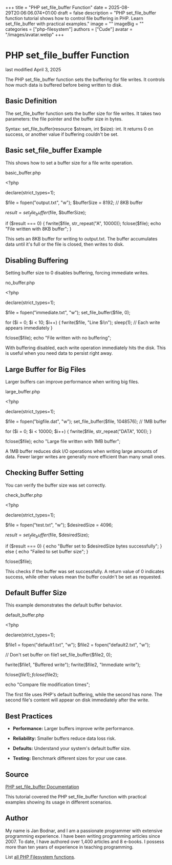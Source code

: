 +++
title = "PHP set_file_buffer Function"
date = 2025-08-29T20:06:06.074+01:00
draft = false
description = "PHP set_file_buffer function tutorial shows how to control file buffering in PHP. Learn set_file_buffer with practical examples."
image = ""
imageBig = ""
categories = ["php-filesystem"]
authors = ["Cude"]
avatar = "/images/avatar.webp"
+++

# PHP set_file_buffer Function

last modified April 3, 2025

The PHP set_file_buffer function sets the buffering for file writes.
It controls how much data is buffered before being written to disk.

## Basic Definition

The set_file_buffer function sets the buffer size for file writes.
It takes two parameters: the file pointer and the buffer size in bytes.

Syntax: set_file_buffer(resource $stream, int $size): int. It
returns 0 on success, or another value if buffering couldn't be set.

## Basic set_file_buffer Example

This shows how to set a buffer size for a file write operation.

basic_buffer.php
  

&lt;?php

declare(strict_types=1);

$file = fopen("output.txt", "w");
$bufferSize = 8192; // 8KB buffer

$result = set_file_buffer($file, $bufferSize);

if ($result === 0) {
    fwrite($file, str_repeat("A", 10000));
    fclose($file);
    echo "File written with 8KB buffer";
}

This sets an 8KB buffer for writing to output.txt. The buffer accumulates data
until it's full or the file is closed, then writes to disk.

## Disabling Buffering

Setting buffer size to 0 disables buffering, forcing immediate writes.

no_buffer.php
  

&lt;?php

declare(strict_types=1);

$file = fopen("immediate.txt", "w");
set_file_buffer($file, 0);

for ($i = 0; $i &lt; 10; $i++) {
    fwrite($file, "Line $i\n");
    sleep(1); // Each write appears immediately
}

fclose($file);
echo "File written with no buffering";

With buffering disabled, each write operation immediately hits the disk. This is
useful when you need data to persist right away.

## Large Buffer for Big Files

Larger buffers can improve performance when writing big files.

large_buffer.php
  

&lt;?php

declare(strict_types=1);

$file = fopen("bigfile.dat", "w");
set_file_buffer($file, 1048576); // 1MB buffer

for ($i = 0; $i &lt; 10000; $i++) {
    fwrite($file, str_repeat("DATA", 100));
}

fclose($file);
echo "Large file written with 1MB buffer";

A 1MB buffer reduces disk I/O operations when writing large amounts of data.
Fewer larger writes are generally more efficient than many small ones.

## Checking Buffer Setting

You can verify the buffer size was set correctly.

check_buffer.php
  

&lt;?php

declare(strict_types=1);

$file = fopen("test.txt", "w");
$desiredSize = 4096;

$result = set_file_buffer($file, $desiredSize);

if ($result === 0) {
    echo "Buffer set to $desiredSize bytes successfully";
} else {
    echo "Failed to set buffer size";
}

fclose($file);

This checks if the buffer was set successfully. A return value of 0 indicates
success, while other values mean the buffer couldn't be set as requested.

## Default Buffer Size

This example demonstrates the default buffer behavior.

default_buffer.php
  

&lt;?php

declare(strict_types=1);

$file1 = fopen("default1.txt", "w");
$file2 = fopen("default2.txt", "w");

// Don't set buffer on file1
set_file_buffer($file2, 0);

fwrite($file1, "Buffered write");
fwrite($file2, "Immediate write");

fclose($file1);
fclose($file2);

echo "Compare file modification times";

The first file uses PHP's default buffering, while the second has none. The
second file's content will appear on disk immediately after the write.

## Best Practices

- **Performance:** Larger buffers improve write performance.

- **Reliability:** Smaller buffers reduce data loss risk.

- **Defaults:** Understand your system's default buffer size.

- **Testing:** Benchmark different sizes for your use case.

## Source

[PHP set_file_buffer Documentation](https://www.php.net/manual/en/function.set-file-buffer.php)

This tutorial covered the PHP set_file_buffer function with practical
examples showing its usage in different scenarios.

## Author

My name is Jan Bodnar, and I am a passionate programmer with extensive
programming experience. I have been writing programming articles since 2007.
To date, I have authored over 1,400 articles and 8 e-books. I possess more
than ten years of experience in teaching programming.

List [all PHP Filesystem functions](/php/#php-fs).